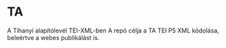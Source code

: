 # TA
A Tihanyi alapítólevél TEI-XML-ben
A repó célja a TA TEI P5 XML kódolása, beleértve a webes publikálást is.
